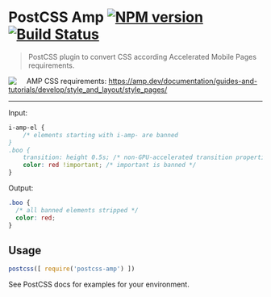 # PostCSS Amp [![NPM version](http://img.shields.io/npm/v/postcss-amp.svg)](https://www.npmjs.org/package/postcss-amp) [![Build Status](https://travis-ci.org/tinovyatkin/postcss-amp.svg?branch=master)](https://travis-ci.org/tinovyatkin/postcss-amp)


> PostCSS plugin to convert CSS according Accelerated Mobile Pages requirements.

<img src="https://status.ampproject.org/static/img/logo-blue.svg" style="float: left; margin-right: 20px" />

AMP CSS requirements: <https://amp.dev/documentation/guides-and-tutorials/develop/style_and_layout/style_pages/>

<hr/>


Input:

```css
i-amp-el {
    /* elements starting with i-amp- are banned
}
.boo {
    transition: height 0.5s; /* non-GPU-accelerated transition properties are banned */
    color: red !important; /* important is banned */
}
```

Output:

```css
.boo {
  /* all banned elements stripped */
  color: red;
}
```

## Usage

```js
postcss([ require('postcss-amp') ])
```

See PostCSS docs for examples for your environment.
